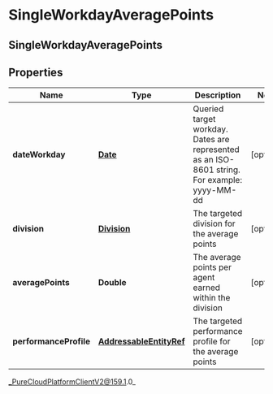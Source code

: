 # SingleWorkdayAveragePoints

## SingleWorkdayAveragePoints

## Properties

|Name | Type | Description | Notes|
|------------ | ------------- | ------------- | -------------|
| **dateWorkday** | [**Date**](Date) | Queried target workday. Dates are represented as an ISO-8601 string. For example: yyyy-MM-dd | [optional] |
| **division** | [**Division**](Division) | The targeted division for the average points | [optional] |
| **averagePoints** | **Double** | The average points per agent earned within the division | [optional] |
| **performanceProfile** | [**AddressableEntityRef**](AddressableEntityRef) | The targeted performance profile for the average points | [optional] |



_PureCloudPlatformClientV2@159.1.0_
